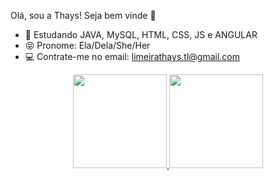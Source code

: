 Olá, sou a Thays! Seja bem vinde 🌈

- 💜 Estudando JAVA, MySQL, HTML, CSS, JS e ANGULAR
- 😝 Pronome: Ela/Dela/She/Her
- 💻 Contrate-me no email: limeirathays.tl@gmail.com

<div align="center">
  <a href="https://github.com/thayslimeira">
  <img height="150em" src="https://github-readme-stats.vercel.app/api?username=thayslimeira&show_icons=true&theme=dracula&include_all_commits=true&count_private=true"/>
  <img height="150em" src="https://github-readme-stats.vercel.app/api/top-langs/?username=thayslimeira&layout=compact&langs_count=7&theme=dracula"/>
</div>
